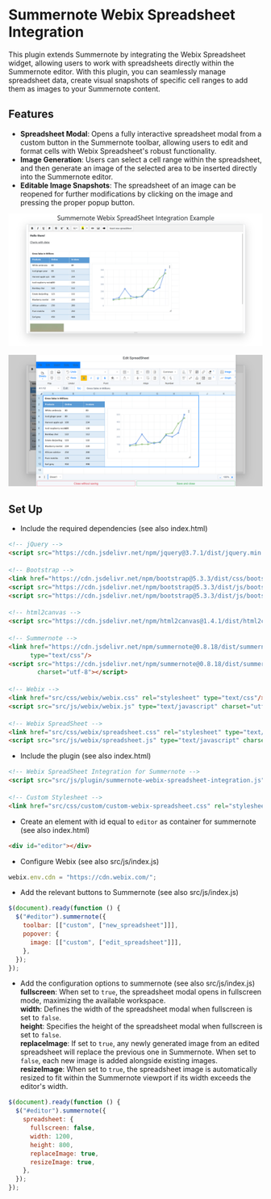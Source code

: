 # Summernote Webix Spreadsheet Integration

This plugin extends Summernote by integrating the Webix Spreadsheet widget, allowing users to work with
spreadsheets directly within the Summernote editor. With this plugin, you can seamlessly manage spreadsheet data,
create visual snapshots of specific cell ranges to add them as images to your Summernote content.

## Features

- **Spreadsheet Modal**: Opens a fully interactive spreadsheet modal from a custom button in the Summernote toolbar,
  allowing users to edit and format cells with Webix Spreadsheet's robust functionality.
- **Image Generation**: Users can select a cell range within the spreadsheet, and then generate an image of the
  selected area to be inserted directly into the Summernote editor.
- **Editable Image Snapshots**: The spreadsheet of an image can be reopened for further modifications by clicking on
  the image and pressing the proper popup button.

![Summernote](docs/summernote.png)

![Spreadsheet](docs/spreadsheet.png)

## Set Up

- Include the required dependencies (see also index.html)

```html
<!-- jQuery -->
<script src="https://cdn.jsdelivr.net/npm/jquery@3.7.1/dist/jquery.min.js"></script>

<!-- Bootstrap -->
<link href="https://cdn.jsdelivr.net/npm/bootstrap@5.3.3/dist/css/bootstrap.min.css" rel="stylesheet"/>
<script src="https://cdn.jsdelivr.net/npm/bootstrap@5.3.3/dist/js/bootstrap.min.js"></script>
<script src="https://cdn.jsdelivr.net/npm/bootstrap@5.3.3/dist/js/bootstrap.bundle.min.js"></script>

<!-- html2canvas -->
<script src="https://cdn.jsdelivr.net/npm/html2canvas@1.4.1/dist/html2canvas.min.js"></script>

<!-- Summernote -->
<link href="https://cdn.jsdelivr.net/npm/summernote@0.8.18/dist/summernote-bs4.min.css" rel="stylesheet"
      type="text/css"/>
<script src="https://cdn.jsdelivr.net/npm/summernote@0.8.18/dist/summernote-bs4.min.js" type="text/javascript"
        charset="utf-8"></script>

<!-- Webix -->
<link href="src/css/webix/webix.css" rel="stylesheet" type="text/css"/>
<script src="src/js/webix/webix.js" type="text/javascript" charset="utf-8"></script>

<!-- Webix SpreadSheet -->
<link href="src/css/webix/spreadsheet.css" rel="stylesheet" type="text/css"/>
<script src="src/js/webix/spreadsheet.js" type="text/javascript" charset="utf-8"></script>
```

- Include the plugin (see also index.html)

```html
<!-- Webix SpreadSheet Integration for Summernote -->
<script src="src/js/plugin/summernote-webix-spreadsheet-integration.js" type="text/javascript" charset="UTF-8"></script>

<!-- Custom Stylesheet -->
<link href="src/css/custom/custom-webix-spreadsheet.css" rel="stylesheet" type="text/css"/>
```

- Create an element with id equal to `editor` as container for summernote (see also index.html)

```html
<div id="editor"></div>
```

- Configure Webix (see also src/js/index.js)

```javascript
webix.env.cdn = "https://cdn.webix.com/";
```

- Add the relevant buttons to Summernote (see also src/js/index.js)

```javascript
$(document).ready(function () {
  $("#editor").summernote({
    toolbar: [["custom", ["new_spreadsheet"]]],
    popover: {
      image: [["custom", ["edit_spreadsheet"]]],
    },
  });
});
```

- Add the configuration options to summernote (see also src/js/index.js)  
  **fullscreen**: When set to `true`, the spreadsheet modal opens in fullscreen mode, maximizing the available workspace.  
  **width**: Defines the width of the spreadsheet modal when fullscreen is set to `false`.  
  **height**: Specifies the height of the spreadsheet modal when fullscreen is set to `false`.  
  **replaceImage**: If set to `true`, any newly generated image from an edited spreadsheet will replace the previous one in
  Summernote. When set to `false`, each new image is added alongside existing images.  
  **resizeImage**: When set to `true`, the spreadsheet image is automatically resized to fit within the Summernote viewport
  if its width exceeds the editor's width.

```javascript
$(document).ready(function () {
  $("#editor").summernote({
    spreadsheet: {
      fullscreen: false,
      width: 1200,
      height: 800,
      replaceImage: true,
      resizeImage: true,
    },
  });
});
```

